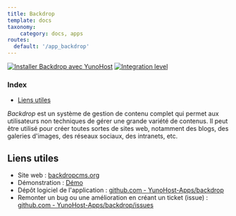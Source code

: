 ```yaml
---
title: Backdrop
template: docs
taxonomy:
    category: docs, apps
routes:
  default: '/app_backdrop'
---
```


[![Installer Backdrop avec YunoHost](https://install-app.yunohost.org/install-with-yunohost.svg)](https://install-app.yunohost.org/?app=backdrop) [![Integration level](https://dash.yunohost.org/integration/backdrop.svg)](https://dash.yunohost.org/appci/app/backdrop)

### Index

- [Liens utiles](#liens-utiles)

*Backdrop* est un système de gestion de contenu complet qui permet aux utilisateurs non techniques de gérer une grande variété de contenus. Il peut être utilisé pour créer toutes sortes de sites web, notamment des blogs, des galeries d'images, des réseaux sociaux, des intranets, etc.

## Liens utiles

+ Site web : [backdropcms.org](https://backdropcms.org/)
+ Démonstration : [Démo](https://backdropcms.org/demo)
+ Dépôt logiciel de l'application : [github.com - YunoHost-Apps/backdrop](https://github.com/YunoHost-Apps/backdrop_ynh)
+ Remonter un bug ou une amélioration en créant un ticket (issue) : [github.com - YunoHost-Apps/backdrop/issues](https://github.com/YunoHost-Apps/backdrop_ynh/issues)
